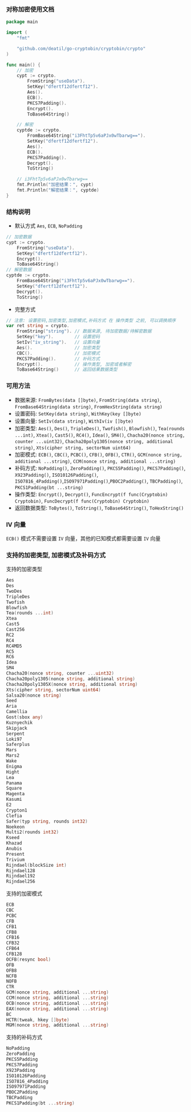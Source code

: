 ### 对称加密使用文档

~~~go
package main

import (
    "fmt"

    "github.com/deatil/go-cryptobin/cryptobin/crypto"
)

func main() {
    // 加密
    cypt := crypto.
        FromString("useData").
        SetKey("dfertf12dfertf12").
        Aes().
        ECB().
        PKCS7Padding().
        Encrypt().
        ToBase64String()

    // 解密
    cyptde := crypto.
        FromBase64String("i3FhtTp5v6aPJx0wTbarwg==").
        SetKey("dfertf12dfertf12").
        Aes().
        ECB().
        PKCS7Padding().
        Decrypt().
        ToString()

    // i3FhtTp5v6aPJx0wTbarwg==
    fmt.Println("加密结果：", cypt)
    fmt.Println("解密结果：", cyptde)
}

~~~


### 结构说明

*  默认方式 `Aes`, `ECB`, `NoPadding`
~~~go
// 加密数据
cypt := crypto.
    FromString("useData").
    SetKey("dfertf12dfertf12").
    Encrypt().
    ToBase64String()
// 解密数据
cyptde := crypto.
    FromBase64String("i3FhtTp5v6aPJx0wTbarwg==").
    SetKey("dfertf12dfertf12").
    Decrypt().
    ToString()
~~~

*  完整方式
~~~go
// 注意: 设置密码,加密类型,加密模式,补码方式 在 操作类型 之前, 可以调换顺序
var ret string = crypto.
    FromString("string"). // 数据来源, 待加密数据/待解密数据
    SetKey("key").        // 设置密码
    SetIv("iv_string").   // 设置向量
    Aes().                // 加密类型
    CBC().                // 加密模式
    PKCS7Padding().       // 补码方式
    Encrypt().            // 操作类型, 加密或者解密
    ToBase64String()      // 返回结果数据类型
~~~


### 可用方法

*  数据来源:
`FromBytes(data []byte)`, `FromString(data string)`, `FromBase64String(data string)`, `FromHexString(data string)`
*  设置密码:
`SetKey(data string)`, `WithKey(key []byte)`
*  设置向量:
`SetIv(data string)`, `WithIv(iv []byte)`
*  加密类型:
`Aes()`, `Des()`, `TripleDes()`, `Twofish()`, `Blowfish()`, `Tea(rounds ...int)`, `Xtea()`, `Cast5()`, `RC4()`, `Idea()`, `SM4()`, `Chacha20(nonce string, counter ...uint32)`, `Chacha20poly1305(nonce string, additional string)`, `Xts(cipher string, sectorNum uint64)`
*  加密模式:
`ECB()`, `CBC()`, `PCBC()`, `CFB()`, `OFB()`, `CTR()`, `GCM(nonce string, additional ...string)`, `CCM(nonce string, additional ...string)`
*  补码方式:
`NoPadding()`, `ZeroPadding()`, `PKCS5Padding()`, `PKCS7Padding()`, `X923Padding()`, `ISO10126Padding()`, `ISO7816_4Padding()`,`ISO97971Padding()`,`PBOC2Padding()`, `TBCPadding()`, `PKCS1Padding(bt ...string)`
*  操作类型:
`Encrypt()`, `Decrypt()`, `FuncEncrypt(f func(Cryptobin) Cryptobin)`, `FuncDecrypt(f func(Cryptobin) Cryptobin)`
*  返回数据类型:
`ToBytes()`, `ToString()`, `ToBase64String()`, `ToHexString()`


### IV 向量

`ECB()` 模式不需要设置 `IV` 向量，其他的已知模式都需要设置 `IV` 向量


### 支持的加密类型, 加密模式及补码方式

支持的加密类型
~~~go
Aes
Des
TwoDes
TripleDes
Twofish
Blowfish
Tea(rounds ...int)
Xtea
Cast5
Cast256
RC2
RC4
RC4MD5
RC5
RC6
Idea
SM4
Chacha20(nonce string, counter ...uint32)
Chacha20poly1305(nonce string, additional string)
Chacha20poly1305X(nonce string, additional string)
Xts(cipher string, sectorNum uint64)
Salsa20(nonce string)
Seed
Aria
Camellia
Gost(sbox any)
Kuznyechik
Skipjack
Serpent
Loki97
Saferplus
Mars
Mars2
Wake
Enigma
Hight
Lea
Panama
Square
Magenta
Kasumi
E2
Crypton1
Clefia
Safer(typ string, rounds int32)
Noekeon
Multi2(rounds int32)
Kseed
Khazad
Anubis
Present
Trivium
Rijndael(blockSize int)
Rijndael128
Rijndael192
Rijndael256
~~~

支持的加密模式
~~~go
ECB
CBC
PCBC
CFB
CFB1
CFB8
CFB16
CFB32
CFB64
CFB128
OCFB(resync bool)
OFB
OFB8
NCFB
NOFB
CTR
GCM(nonce string, additional ...string)
CCM(nonce string, additional ...string)
OCB(nonce string, additional ...string)
EAX(nonce string, additional ...string)
BC
HCTR(tweak, hkey []byte)
MGM(nonce string, additional ...string)
~~~

支持的补码方式
~~~go
NoPadding
ZeroPadding
PKCS5Padding
PKCS7Padding
X923Padding
ISO10126Padding
ISO7816_4Padding
ISO97971Padding
PBOC2Padding
TBCPadding
PKCS1Padding(bt ...string)
~~~

